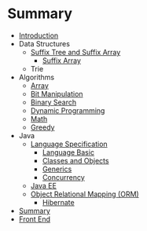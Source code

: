 # Summary

* [Introduction](README.md)
* Data Structures
   * [Suffix Tree and Suffix Array](suffix_tree_and_suffix_array.md)
       * [Suffix Array](suffix_array.md)
   * Trie
* Algorithms
   * [Array](array.md)
   * [Bit Manipulation](bit_manipulation.md)
   * [Binary Search](binary_search.md)
   * [Dynamic Programming](dynamic_programming.md)
   * [Math](math.md)
   * [Greedy](greedy.md)
* Java
   * [Language Specification](java_language_specification.md)
       * [Language Basic](java_language_basic.md)
       * [Classes and Objects](java_classes_and_objects.md)
       * [Generics](java_generics.md)
       * [Concurrency](java_concurrency.md)
   * [Java EE](java-ee.md)
   * [Object Relational Mapping (ORM)](object_relational_mapping.md)
       * [Hibernate](hibernate.md)
* [Summary](SUMMARY.md)
* [Front End](front_end.md)

